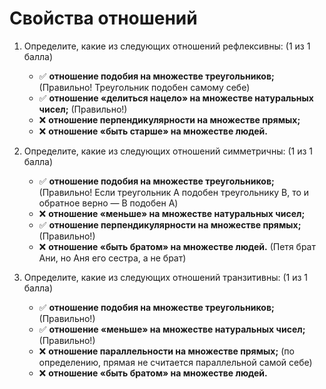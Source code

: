 # Свойства отношений

1. Определите, какие из следующих отношений рефлексивны: (1 из 1 балла)
   * ✅ **отношение подобия на множестве треугольников;** (Правильно! Треугольник подобен самому себе)
   * ✅ **отношение «делиться нацело» на множестве натуральных чисел;** (Правильно!)
   * ❌ **отношение перпендикулярности на множестве прямых;**
   * ❌ **отношение «быть старше» на множестве людей.**


2. Определите, какие из следующих отношений симметричны: (1 из 1 балла)
   * ✅ **отношение подобия на множестве треугольников;** (Правильно! Eсли треугольник A подобен треугольнику B, то и обратное верно — B подобен A)
   * ❌ **отношение «меньше» на множестве натуральных чисел;**
   * ✅ **отношение перпендикулярности на множестве прямых;** (Правильно!)
   * ❌ **отношение «быть братом» на множестве людей.** (Петя брат Ани, но Аня его сестра, а не брат)


3. Определите, какие из следующих отношений транзитивны: (1 из 1 балла)
   * ✅ **отношение подобия на множестве треугольников;** (Правильно!)
   * ✅ **отношение «меньше» на множестве натуральных чисел;** (Правильно!)
   * ❌ **отношение параллельности на множестве прямых;** (по определению, прямая не считается параллельной самой себе)
   * ❌ **отношение «быть братом» на множестве людей.**
